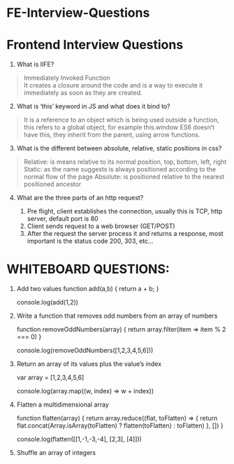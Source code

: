 # FE-Interview-Questions

# Frontend Interview Questions

1. What is IIFE?
>Immediately Invoked Function   
>It creates a closure around the code and is a way to execute it immediately as soon as they are created.
	

2. What is ‘this’ keyword in JS and what does it bind to?

>It is a reference to an object which is being used outside a function, this refers to a global object, for example this.window
>ES6 doesn’t have this, they inherit from the parent, using arrow functions.

3. What is the different between absolute, relative, static positions in css?

>Relative: is means relative to its normal position, top, bottom, left, right
>Static: as the name suggests is always positioned according to the normal flow of the page
>Absolute: is positioned relative to the nearest positioned ancestor

4. What are the three parts of an http request?


	1. Pre flight, client establishes the connection, usually this is TCP,  http server, default port is 80
	2. Client sends request to a web browser (GET/POST)
	3. After the request the server process it and returns a response, most important is the status code 200, 303, etc…

# WHITEBOARD QUESTIONS:

1. Add two values
	  function add(a,b) {
		  return a + b;
	  }

	  console.log(add(1,2))
	

2. Write a function that removes odd numbers from an array of numbers

	  function removeOddNumbers(array) {
  		  return array.filter(item => item % 2 === 0)
	  }

	  console.log(removeOddNumbers([1,2,3,4,5,6]))

3. Return an array of its values plus the value’s index
	
	  var array = [1,2,3,4,5,6]

	  console.log(array.map((w, index) => w + index))

4. Flatten a multidimensional array

	  function flatten(array) {
		  return array.reduce((flat, toFlatten) => {
			  return flat.concat(Array.isArray(toFlatten) ? flatten(toFlatten) : toFlatten)
		  }, [])
	  }

	  console.log(flatten([[1,-1,-3,-4], [2,3], [4]]))

5. Shuffle an array of integers 

	
